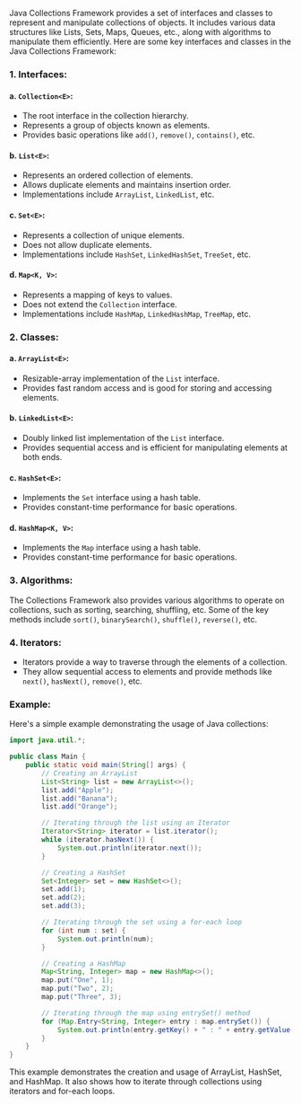 Java Collections Framework provides a set of interfaces and classes to represent and manipulate collections of objects. It includes various data structures like Lists, Sets, Maps, Queues, etc., along with algorithms to manipulate them efficiently. Here are some key interfaces and classes in the Java Collections Framework:

### 1. Interfaces:

#### a. `Collection<E>`:
- The root interface in the collection hierarchy.
- Represents a group of objects known as elements.
- Provides basic operations like `add()`, `remove()`, `contains()`, etc.

#### b. `List<E>`:
- Represents an ordered collection of elements.
- Allows duplicate elements and maintains insertion order.
- Implementations include `ArrayList`, `LinkedList`, etc.

#### c. `Set<E>`:
- Represents a collection of unique elements.
- Does not allow duplicate elements.
- Implementations include `HashSet`, `LinkedHashSet`, `TreeSet`, etc.

#### d. `Map<K, V>`:
- Represents a mapping of keys to values.
- Does not extend the `Collection` interface.
- Implementations include `HashMap`, `LinkedHashMap`, `TreeMap`, etc.

### 2. Classes:

#### a. `ArrayList<E>`:
- Resizable-array implementation of the `List` interface.
- Provides fast random access and is good for storing and accessing elements.

#### b. `LinkedList<E>`:
- Doubly linked list implementation of the `List` interface.
- Provides sequential access and is efficient for manipulating elements at both ends.

#### c. `HashSet<E>`:
- Implements the `Set` interface using a hash table.
- Provides constant-time performance for basic operations.

#### d. `HashMap<K, V>`:
- Implements the `Map` interface using a hash table.
- Provides constant-time performance for basic operations.

### 3. Algorithms:

The Collections Framework also provides various algorithms to operate on collections, such as sorting, searching, shuffling, etc. Some of the key methods include `sort()`, `binarySearch()`, `shuffle()`, `reverse()`, etc.

### 4. Iterators:

- Iterators provide a way to traverse through the elements of a collection.
- They allow sequential access to elements and provide methods like `next()`, `hasNext()`, `remove()`, etc.

### Example:

Here's a simple example demonstrating the usage of Java collections:

```java
import java.util.*;

public class Main {
    public static void main(String[] args) {
        // Creating an ArrayList
        List<String> list = new ArrayList<>();
        list.add("Apple");
        list.add("Banana");
        list.add("Orange");

        // Iterating through the list using an Iterator
        Iterator<String> iterator = list.iterator();
        while (iterator.hasNext()) {
            System.out.println(iterator.next());
        }

        // Creating a HashSet
        Set<Integer> set = new HashSet<>();
        set.add(1);
        set.add(2);
        set.add(3);

        // Iterating through the set using a for-each loop
        for (int num : set) {
            System.out.println(num);
        }

        // Creating a HashMap
        Map<String, Integer> map = new HashMap<>();
        map.put("One", 1);
        map.put("Two", 2);
        map.put("Three", 3);

        // Iterating through the map using entrySet() method
        for (Map.Entry<String, Integer> entry : map.entrySet()) {
            System.out.println(entry.getKey() + " : " + entry.getValue());
        }
    }
}
```

This example demonstrates the creation and usage of ArrayList, HashSet, and HashMap. It also shows how to iterate through collections using iterators and for-each loops.